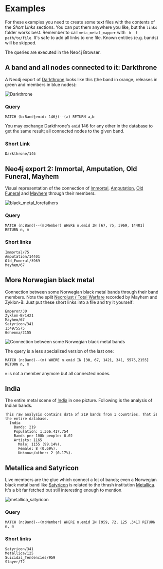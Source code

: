 # Examples

For these examples you need to create some text files with the contents of the
_Short Links_ sections. You can put them anywhere you like, but the `links`
folder works best. Remember to call `meta_metal_mapper` with `-b -f
path/to/file`.  It's safe to add all links to one file. Known entities (e.g.
bands) will be skipped.

The queries are executed in the Neo4j Browser.

## A band and all nodes connected to it: Darkthrone

A Neo4j export of [Darkthrone](https://www.metal-archives.com/bands/Darkthrone/146)
looks like this (the band in orange, releases in green and members in blue
nodes):

![Darkthrone](../img/darkthrone.svg)

### Query

    MATCH (b:Band{emid: 146})--(a) RETURN a,b

You may exchange Darkthrone's `emid` 146 for any other in the database to get
the same result; all connected nodes to the given band.

### Short Link

    Darkthrone/146

## Neo4j export 2: Immortal, Amputation, Old Funeral, Mayhem

Visual representation of the connection of [Immortal](https://www.metal-archives.com/bands/Immortal/75),
[Amputation](https://www.metal-archives.com/bands/Amputation/14401),
[Old Funeral](https://www.metal-archives.com/bands/Old_Funeral/3969) and
[Mayhem](https://www.metal-archives.com/bands/Mayhem/67) through their members.

![black_metal_forefathers](../img/intro_graph_3.svg)

### Query

    MATCH (n:Band)--(m:Member) WHERE n.emid IN [67, 75, 3969, 14401] RETURN n, m

### Short links

    Immortal/75
    Amputation/14401
    Old_Funeral/3969
    Mayhem/67

## More Norwegian black metal

Connection between some Norwegian black metal bands through their band members.
Note the split
[Necrolust / Total Warfare](https://www.metal-archives.com/albums/Mayhem/Necrolust_-_Total_Warfare/34805)
recorded by Mayhem and Zyklon-B. Just put these short links into a file and try
it yourself:

    Emperor/30
    Zyklon-B/1421
    Mayhem/67
    Satyricon/341
    1349/5575
    Gehenna/2155

![Connection between some Norwegian black metal bands](../img/intro_graph_1.svg)


The query is a less specialized version of the last one:

    MATCH (n:Band)--(m) WHERE n.emid IN [30, 67, 1421, 341, 5575,2155] RETURN n, m

`m` is not a member anymore but all connected nodes.

## India

The entire metal scene of [India](../img/india.svg) in one picture. Following is
the analysis of Indian bands.

    This raw analysis contains data of 219 bands from 1 countries. That is the entire database.
      India
        Bands: 219
        Population: 1.366.417.754
        Bands per 100k people: 0.02
        Artists: 1165
          Male: 1155 (99.14%).
          Female: 8 (0.69%).
          Unknown/other: 2 (0.17%).

## Metallica and Satyricon

Live members are the glue which connect a lot of bands; even a Norwegian black
metal band like [Satyricon](https://www.metal-archives.com/bands/Satyricon/341)
is related to the thrash institution
[Metallica](https://www.metal-archives.com/bands/Metallica/125). It's a bit far
fetched but still interesting enough to mention.

![metallica_satyricon](../img/metallica_satyricon.svg)

### Query

`MATCH (n:Band)--(m:Member) WHERE n.emid IN [959, 72, 125 ,341] RETURN n, m`

### Short links

    Satyricon/341
    Metallica/125
    Suicidal_Tendencies/959
    Slayer/72

